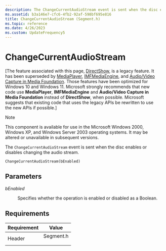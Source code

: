 ```yaml
---
description: The ChangeCurrentAudioStream event is sent when the disc enables or disables changing the audio stream.
ms.assetid: b3a146e7-cfc6-4fb2-92af-598bf695e816
title: ChangeCurrentAudioStream (Segment.h)
ms.topic: reference
ms.date: 4/26/2023
ms.custom: UpdateFrequency5
---
```


# ChangeCurrentAudioStream

\[The feature associated with this page, [DirectShow](/windows/win32/directshow/directshow), is a legacy feature. It has been superseded by [MediaPlayer](/uwp/api/Windows.Media.Playback.MediaPlayer), [IMFMediaEngine](/windows/win32/api/mfmediaengine/nn-mfmediaengine-imfmediaengine), and [Audio/Video Capture in Media Foundation](windows/win32/medfound/audio-video-capture-in-media-foundation). Those features have been optimized for Windows 10 and Windows 11. Microsoft strongly recommends that new code use **MediaPlayer**, **IMFMediaEngine** and **Audio/Video Capture in Media Foundation** instead of **DirectShow**, when possible. Microsoft suggests that existing code that uses the legacy APIs be rewritten to use the new APIs if possible.\]

> [!Note]  
> This component is available for use in the Microsoft Windows 2000, Windows XP, and Windows Server 2003 operating systems. It may be altered or unavailable in subsequent versions.

 

The `ChangeCurrentAudioStream` event is sent when the disc enables or disables changing the audio stream.

``` syntax
ChangeCurrentAudioStream(bEnabled)
```

## Parameters

<dl> <dt>

<span id="bEnabled"></span><span id="benabled"></span><span id="BENABLED"></span>*bEnabled*
</dt> <dd>

Specifies whether the operation is enabled or disabled as a Boolean.

</dd> </dl>

## Requirements



| Requirement | Value |
|-------------------|--------------------------------------------------------------------------------------|
| Header<br/> | <dl> <dt>Segment.h</dt> </dl> |



 

 




